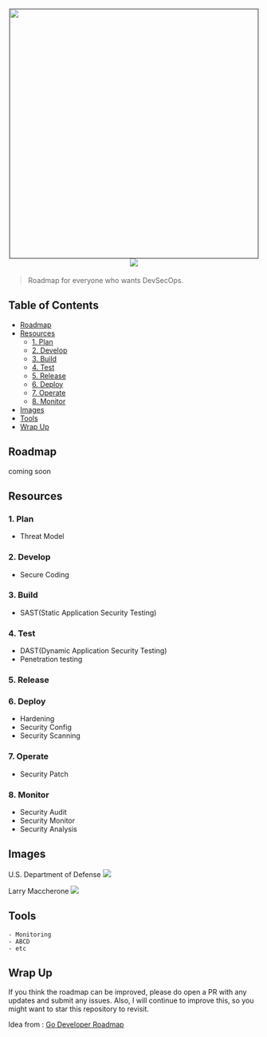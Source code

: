 <h1 align="center">
  <br>
  <a href=""><img src="https://user-images.githubusercontent.com/13212227/99404580-2374f000-292f-11eb-9348-284f24cca88c.png" alt="" width="500px;"></a>
  <br>
  <img src="https://img.shields.io/badge/PRs-welcome-blue"> 
</h1>

> Roadmap for everyone who wants DevSecOps.

## Table of Contents
- [Roadmap](#roadmap)
- [Resources](#resources)
  * [1. Plan](#1-plan)
  * [2. Develop](#2-develop)
  * [3. Build](#3-build)
  * [4. Test](#4-test)
  * [5. Release](#5-release)
  * [6. Deploy](#6-deploy)
  * [7. Operate](#7-operate)
  * [8. Monitor](#8-monitor)
- [Images](#images)
- [Tools](#tools)
- [Wrap Up](#wrap-up)

## Roadmap
coming soon

## Resources
### 1. Plan
  - Threat Model
### 2. Develop
  - Secure Coding
### 3. Build  
  - SAST(Static Application Security Testing)
### 4. Test
  - DAST(Dynamic Application Security Testing)
  - Penetration testing
### 5. Release
### 6. Deploy
  - Hardening
  - Security Config
  - Security Scanning
### 7. Operate
  - Security Patch
### 8. Monitor
  - Security Audit
  - Security Monitor
  - Security Analysis

## Images
U.S. Department of Defense
![](https://media-exp1.licdn.com/dms/image/C4E12AQFQbzupC5vn1w/article-inline_image-shrink_1500_2232/0?e=1611187200&v=beta&t=wTgChj5fKaR8cZE_L2S8tqJRtHWgTRlkBrXff23t7iQ)

Larry Maccherone
![](https://media-exp1.licdn.com/dms/image/C4E12AQF7E1TAzUmVJA/article-inline_image-shrink_1500_2232/0?e=1611187200&v=beta&t=kOWtRXjjAcAi5F_KBA_Xe4tlIv_vehAhfV7NgOIz9jY)

## Tools
    - Monitoring
    - ABCD
    - etc

## Wrap Up
If you think the roadmap can be improved, please do open a PR with any updates and submit any issues. Also, I will continue to improve this, so you might want to star this repository to revisit.

Idea from : [Go Developer Roadmap](https://github.com/Alikhll/golang-developer-roadmap)
